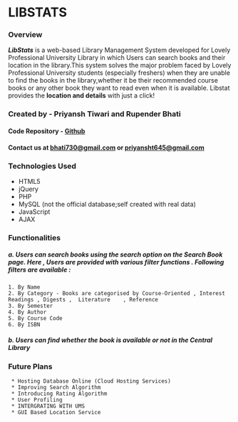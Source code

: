 # LIBSTATS

### Overview

***LibStats*** is a web-based Library Management System developed for Lovely Professional University Library in which Users can search books and their location in the library.This system solves the major problem  faced by Lovely Professional University students (especially freshers) when they are unable to find the books in the library,whether it be their recommended course books or any other book they want to read even when it is available. Libstat provides the **location and details** with just a click!

### Created by - Priyansh Tiwari and Rupender Bhati


#### Code Repository - [Github ](https://github.com/priyansh14/LibStat)


#### Contact us at bhati730@gmail.com or priyansht645@gmail.com

### Technologies Used
* HTML5
* jQuery
* PHP
* MySQL (not the official database;self created with real data)
* JavaScript
* AJAX
### Functionalities
##### a. Users can search books using the search option on the Search Book page. Here , Users are provided with various filter functions . Following filters are available :
	1. By Name
	2. By Category - Books are categorised by Course-Oriented , Interest Readings , Digests ,  Literature	 , Reference
	3. By Semester
	4. By Author
	5. By Course Code
	6. By ISBN 

##### b. Users can find whether the book is available or not in the Central Library

### Future Plans
     * Hosting Database Online (Cloud Hosting Services)
     * Improving Search Algorithm
     * Introducing Rating Algorithm
     * User Profiling
     * INTERGRATING WITH UMS
     * GUI Based Location Service 
   
        
